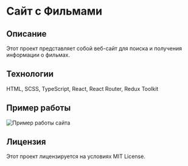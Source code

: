 # Сайт с Фильмами

## Описание

Этот проект представляет собой веб-сайт для поиска и получения информации о фильмах.

## Технологии

HTML, SCSS, TypeScript, React, React Router, Redux Toolkit

## Пример работы

![Пример работы сайта](./src/assets/site_work.gif)

## Лицензия

Этот проект лицензируется на условиях MIT License.